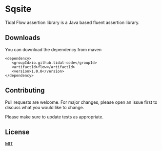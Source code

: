 # Sqsite

Tidal Flow assertion library is a Java based fluent assertion library.

## Downloads

You can download the dependency from maven

``` maven
<dependency>
   <groupId>io.github.tidal-code</groupId>
   <artifactId>flow</artifactId>
   <version>1.0.0</version>
</dependency>
```


## Contributing
Pull requests are welcome. For major changes, please open an issue first to discuss what you would like to change.

Please make sure to update tests as appropriate.

## License
[MIT](https://choosealicense.com/licenses/mit/)